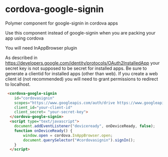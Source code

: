 # cordova-google-signin
Polymer component for google-signin in cordova apps

Use this component instead of google-signin when you are packing your app using cordova

You will need InAppBrowser plugin

As described in https://developers.google.com/identity/protocols/OAuth2InstalledApp your secret key is not supposed to be secret for installed apps. Be sure to generate a clientid for installed apps (other than web). If you create a web client id (not recommended) you will need to grant permissions to redirect to localhost. 

```html
 <cordova-google-signin 
    id="cordovasignin" 
    scopes="https://www.googleapis.com/auth/drive https://www.googleapis.com/auth/userinfo.profile"
    client_id="your-client-id"
    client_secret= "your-secret-key">
  </cordova-google-signin>
  <script type="text/javascript">
	document.addEventListener("deviceready", onDeviceReady, false);
	function onDeviceReady() {	    
	    window.open = cordova.InAppBrowser.open;
	    document.querySelector("#cordovasignin").signIn();
	}
  </script>
```